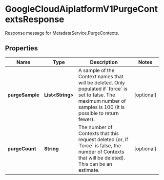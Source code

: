 

# GoogleCloudAiplatformV1PurgeContextsResponse

Response message for MetadataService.PurgeContexts.

## Properties

| Name | Type | Description | Notes |
|------------ | ------------- | ------------- | -------------|
|**purgeSample** | **List&lt;String&gt;** | A sample of the Context names that will be deleted. Only populated if &#x60;force&#x60; is set to false. The maximum number of samples is 100 (it is possible to return fewer). |  [optional] |
|**purgeCount** | **String** | The number of Contexts that this request deleted (or, if &#x60;force&#x60; is false, the number of Contexts that will be deleted). This can be an estimate. |  [optional] |




